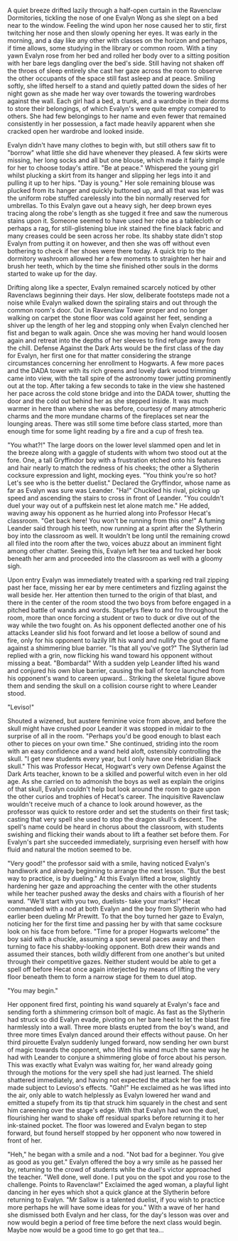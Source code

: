 A quiet breeze drifted lazily through a half-open curtain in the Ravenclaw Dormitories, tickling the nose of one Evalyn Wong as she slept on a bed near to the window.  Feeling the wind upon her nose caused her to stir, first twitching her nose and then slowly opening her eyes.  It was early in the morning, and a day like any other with classes on the horizon and perhaps, if time allows, some studying in the library or common room.  With a tiny yawn Evalyn rose from her bed and rolled her body over to a sitting position with her bare legs dangling over the bed's side.  Still having not shaken off the throes of sleep entirely she cast her gaze across the room to observe the other occupants of the space still fast asleep and at peace.  Smiling softly, she lifted herself to a stand and quietly patted down the sides of her night gown as she made her way over towards the towering wardrobes against the wall.  Each girl had a bed, a trunk, and a wardrobe in their dorms to store their belongings, of which Evalyn's were quite empty compared to others.  She had few belongings to her name and even fewer that remained consistently in her possession, a fact made heavily apparent when she cracked open her wardrobe and looked inside.

Evalyn didn't have many clothes to begin with, but still others saw fit to "borrow" what little she did have whenever they pleased.  A few skirts were missing, her long socks and all but one blouse, which made it fairly simple for her to choose today's attire.  "Be at peace."  Whispered the young girl whilst plucking a skirt from its hanger and slipping her legs into it and pulling it up to her hips. "Day is young."  Her sole remaining blouse was plucked from its hanger and quickly buttoned up, and all that was left was the uniform robe stuffed carelessly into the bin normally reserved for umbrellas.  To this Evalyn gave out a heavy sigh, her deep brown eyes tracing along the robe's length as she tugged it free and saw the numerous stains upon it.  Someone seemed to have used her robe as a tablecloth or perhaps a rag, for still-glistening blue ink stained the fine black fabric and many creases could be seen across her robe.  Its shabby state didn't stop Evalyn from putting it on however, and then she was off without even bothering to check if her shoes were there today.  A quick trip to the dormitory washroom allowed her a few moments to straighten her hair and brush her teeth, which by the time she finished other souls in the dorms started to wake up for the day.

Drifting along like a specter, Evalyn remained scarcely noticed by other Ravenclaws beginning their days.  Her slow, deliberate footsteps made not a noise while Evalyn walked down the spiraling stairs and out through the common room's door.  Out in Ravenclaw Tower proper and no longer walking on carpet the stone floor was cold against her feet, sending a shiver up the length of her leg and stopping only when Evalyn clenched her fist and began to walk again.  Once she was moving her hand would loosen again and retreat into the depths of her sleeves to find refuge away from the chill.  Defense Against the Dark Arts would be the first class of the day for Evalyn, her first one for that matter considering the strange circumstances concerning her enrollment to Hogwarts.  A few more paces and the DADA tower with its rich greens and lovely dark wood trimming came into view, with the tall spire of the astronomy tower jutting prominently out at the top.  After taking a few seconds to take in the view she hastened her pace across the cold stone bridge and into the DADA tower, shutting the door and the cold out behind her as she stepped inside.  It was much warmer in here than where she was before, courtesy of many atmospheric charms and the more mundane charms of the fireplaces set near the lounging areas.  There was still some time before class started, more than enough time for some light reading by a fire and a cup of fresh tea.

"You what?!"  The large doors on the lower level slammed open and let in the breeze along with a gaggle of students with whom two stood out at the fore.  One, a tall Gryffindor boy with a frustration etched onto his features and hair nearly to match the redness of his cheeks; the other a Slytherin cocksure expression and light, mocking eyes. "You think you're so hot? Let's see who is the better duelist."  Declared the Gryffindor, whose name as far as Evalyn was sure was Leander.  "Ha!" Chuckled his rival, picking up speed and ascending the stairs to cross in front of Leander. "You couldn't duel your way out of a puffskein nest let alone match me."  He added, waving away his opponent as he hurried along into Professor Hecat's classroom.  "Get back here! You won't be running from this one!" A fuming Leander said through his teeth, now running at a sprint after the Slytherin boy into the classroom as well.  It wouldn't be long until the remaining crowd all filed into the room after the two, voices abuzz about an imminent fight among other chatter.  Seeing this, Evalyn left her tea and tucked her book beneath her arm and proceeded into the classroom as well with a gloomy sigh.

Upon entry Evalyn was immediately treated with a sparking red trail zipping past her face, missing her ear by mere centimeters and fizzling against the wall beside her.  Her attention then turned to the origin of that blast, and there in the center of the room stood the two boys from before engaged in a pitched battle of wands and words.  Stupefys flew to and fro throughout the room, more than once forcing a student or two to duck or dive out of the way while the two fought on.  As his opponent deflected another one of his attacks Leander slid his foot forward and let loose a bellow of sound and fire, only for his opponent to lazily lift his wand and nullify the gout of flame against a shimmering blue barrier.  "Is that all you've got?"  The Slytherin lad replied with a grin, now flicking his wand toward his opponent without missing a beat.  "Bombarda!"  With a sudden yelp Leander lifted his wand and conjured his own blue barrier, causing the ball of force launched from his opponent's wand to careen upward... Striking the skeletal figure above them and sending the skull on a collision course right to where Leander stood.

"Leviso!"

Shouted a wizened, but austere feminine voice from above, and before the skull might have crushed poor Leander it was stopped in midair to the surprise of all in the room.  "Perhaps you'd be good enough to blast each other to pieces on your own time." She continued, striding into the room with an easy confidence and a wand held aloft, ostensibly controlling the skull.  "I get new students every year, but I only have one Hebridian Black skull."  This was Professor Hecat, Hogwart's very own Defense Against the Dark Arts teacher, known to be a skilled and powerful witch even in her old age.  As she carried on to admonish the boys as well as explain the origins of that skull, Evalyn couldn't help but look around the room to gaze upon the other curios and trophies of Hecat's career.  The inquisitive Ravenclaw wouldn't receive much of a chance to look around however, as the professor was quick to restore order and set the students on their first task; casting that very spell she used to stop the dragon skull's descent.  The spell's name could be heard in chorus about the classroom, with students swishing and flicking their wands about to lift a feather set before them.  For Evalyn's part she succeeded immediately, surprising even herself with how fluid and natural the motion seemed to be.

"Very good!" the professor said with a smile, having noticed Evalyn's handiwork and already beginning to arrange the next lesson.  "But the best way to practice, is by dueling."  At this Evalyn lifted a brow, slightly hardening her gaze and approaching the center with the other students while her teacher pushed away the desks and chairs with a flourish of her wand.  "We'll start with you two, duelists- take your marks!" Hecat commanded with a nod at both Evalyn and the boy from Slytherin who had earlier been dueling Mr Prewitt.  To that the boy turned her gaze to Evalyn, noticing her for the first time and passing her by with that same cocksure look on his face from before. "Time for a proper Hogwarts welcome" the boy said with a chuckle, assuming a spot several paces away and then turning to face his shabby-looking opponent.  Both drew their wands and assumed their stances, both wildly different from one another's but united through their competitive gazes.  Neither student would be able to get a spell off before Hecat once again interjected by means of lifting the very floor beneath them to form a narrow stage for them to duel atop.

"You may begin."

Her opponent fired first, pointing his wand squarely at Evalyn's face and sending forth a shimmering crimson bolt of magic.  As fast as the Slytherin had struck so did Evalyn evade, pivoting on her bare heel to let the blast fire harmlessly into a wall.  Three more blasts erupted from the boy's wand, and three more times Evalyn danced around their effects without pause.  On her third pirouette Evalyn suddenly lunged forward, now sending her own burst of magic towards the opponent, who lifted his wand much the same way he had with Leander to conjure a shimmering globe of force about his person.  This was exactly what Evalyn was waiting for, her wand already going through the motions for the very spell she had just learned.  The shield shattered immediately, and having not expected the attack her foe was made subject to Levioso's effects.  "Gah!" He exclaimed as he was lifted into the air, only able to watch helplessly as Evalyn lowered her wand and emitted a stupefy from its tip that struck him squarely in the chest and sent him careening over the stage's edge.  With that Evalyn had won the duel, flourishing her wand to shake off residual sparks before returning it to her ink-stained pocket.  The floor was lowered and Evalyn began to step forward, but found herself stopped by her opponent who now towered in front of her.

"Heh," he began with a smile and a nod. "Not bad for a beginner. You give as good as you get."  Evalyn offered the boy a wry smile as he passed her by, returning to the crowd of students while the duel's victor approached the teacher.  "Well done, well done.  I put you on the spot and you rose to the challenge. Points to Ravenclaw!" Exclaimed the aged woman, a playful light dancing in her eyes which shot a quick glance at the Slytherin before returning to Evalyn.  "Mr Sallow is a talented duelist, if you wish to practice more perhaps he will have some ideas for you."  With a wave of her hand she dismissed both Evalyn and her class, for the day's lesson was over and now would begin a period of free time before the next class would begin.  Maybe now would be a good time to go get that tea...